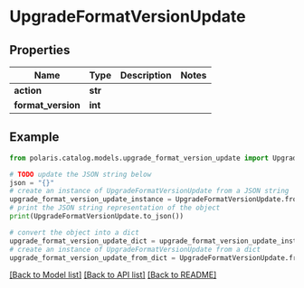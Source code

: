 <!--

 Copyright (c) 2024 Snowflake Computing Inc.
 
 Licensed under the Apache License, Version 2.0 (the "License");
 you may not use this file except in compliance with the License.
 You may obtain a copy of the License at
 
      http://www.apache.org/licenses/LICENSE-2.0
 
 Unless required by applicable law or agreed to in writing, software
 distributed under the License is distributed on an "AS IS" BASIS,
 WITHOUT WARRANTIES OR CONDITIONS OF ANY KIND, either express or implied.
 See the License for the specific language governing permissions and
 limitations under the License.

-->
# UpgradeFormatVersionUpdate

## Properties

Name | Type | Description | Notes
------------ | ------------- | ------------- | -------------
**action** | **str** |  | 
**format_version** | **int** |  | 

## Example

```python
from polaris.catalog.models.upgrade_format_version_update import UpgradeFormatVersionUpdate

# TODO update the JSON string below
json = "{}"
# create an instance of UpgradeFormatVersionUpdate from a JSON string
upgrade_format_version_update_instance = UpgradeFormatVersionUpdate.from_json(json)
# print the JSON string representation of the object
print(UpgradeFormatVersionUpdate.to_json())

# convert the object into a dict
upgrade_format_version_update_dict = upgrade_format_version_update_instance.to_dict()
# create an instance of UpgradeFormatVersionUpdate from a dict
upgrade_format_version_update_from_dict = UpgradeFormatVersionUpdate.from_dict(upgrade_format_version_update_dict)
```
[[Back to Model list]](../README.md#documentation-for-models) [[Back to API list]](../README.md#documentation-for-api-endpoints) [[Back to README]](../README.md)


